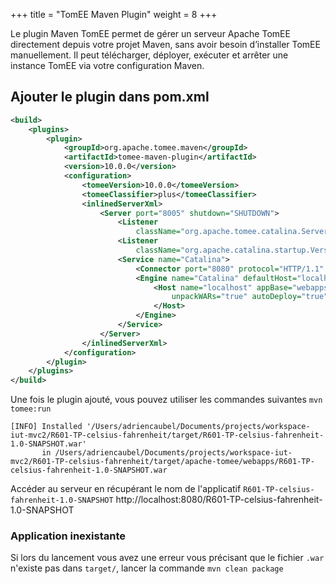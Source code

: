 +++
title = "TomEE Maven Plugin"
weight = 8
+++

Le plugin Maven TomEE permet de gérer un serveur Apache TomEE directement depuis votre projet Maven, sans avoir besoin d’installer TomEE manuellement. Il peut télécharger, déployer, exécuter et arrêter une instance TomEE via votre configuration Maven.

## Ajouter le plugin dans pom.xml

```xml
<build>
    <plugins>
        <plugin>
            <groupId>org.apache.tomee.maven</groupId>
            <artifactId>tomee-maven-plugin</artifactId>
            <version>10.0.0</version>
            <configuration>
                <tomeeVersion>10.0.0</tomeeVersion>
                <tomeeClassifier>plus</tomeeClassifier>
                <inlinedServerXml>
                    <Server port="8005" shutdown="SHUTDOWN">
                        <Listener
                            className="org.apache.tomee.catalina.ServerListener" />
                        <Listener
                            className="org.apache.catalina.startup.VersionLoggerListener" />
                        <Service name="Catalina">
                            <Connector port="8080" protocol="HTTP/1.1" />
                            <Engine name="Catalina" defaultHost="localhost">
                                <Host name="localhost" appBase="webapps"
                                    unpackWARs="true" autoDeploy="true">
                                </Host>
                            </Engine>
                        </Service>
                    </Server>
                </inlinedServerXml>
            </configuration>
        </plugin>
    </plugins>
</build>
```

Une fois le plugin ajouté, vous pouvez utiliser les commandes suivantes `mvn tomee:run`

```
[INFO] Installed '/Users/adriencaubel/Documents/projects/workspace-iut-mvc2/R601-TP-celsius-fahrenheit/target/R601-TP-celsius-fahrenheit-1.0-SNAPSHOT.war' 
       in /Users/adriencaubel/Documents/projects/workspace-iut-mvc2/R601-TP-celsius-fahrenheit/target/apache-tomee/webapps/R601-TP-celsius-fahrenheit-1.0-SNAPSHOT.war

```

Accéder au serveur en récupérant le nom de l'applicatif `R601-TP-celsius-fahrenheit-1.0-SNAPSHOT` http://localhost:8080/R601-TP-celsius-fahrenheit-1.0-SNAPSHOT

### Application inexistante
Si lors du lancement vous avez une erreur vous précisant que le fichier `.war` n'existe pas dans `target/`, lancer la commande `mvn clean package`